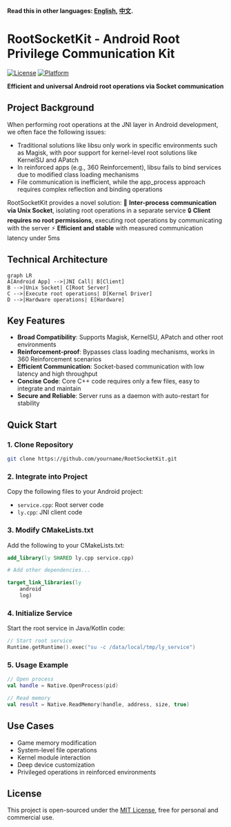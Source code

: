 **Read this in other languages: [English](README.md), [中文](README_zh.md).**

# RootSocketKit - Android Root Privilege Communication Kit

[![License](https://img.shields.io/badge/license-MIT-blue.svg)](LICENSE)
[![Platform](https://img.shields.io/badge/Platform-Android-green.svg)](https://www.android.com)

**Efficient and universal Android root operations via Socket communication**

## Project Background

When performing root operations at the JNI layer in Android development, we often face the following issues:
- Traditional solutions like libsu only work in specific environments such as Magisk, with poor support for kernel-level root solutions like KernelSU and APatch
- In reinforced apps (e.g., 360 Reinforcement), libsu fails to bind services due to modified class loading mechanisms
- File communication is inefficient, while the app_process approach requires complex reflection and binding operations

RootSocketKit provides a novel solution:
🚀 **Inter-process communication via Unix Socket**, isolating root operations in a separate service
🔒 **Client requires no root permissions**, executing root operations by communicating with the server
⚡ **Efficient and stable** with measured communication latency under 5ms

## Technical Architecture

```mermaid
graph LR
A[Android App] -->|JNI Call| B[Client]
B -->|Unix Socket| C[Root Server]
C -->|Execute root operations| D[Kernel Driver]
D -->|Hardware operations| E[Hardware]
```

## Key Features

- **Broad Compatibility**: Supports Magisk, KernelSU, APatch and other root environments
- **Reinforcement-proof**: Bypasses class loading mechanisms, works in 360 Reinforcement scenarios
- **Efficient Communication**: Socket-based communication with low latency and high throughput
- **Concise Code**: Core C++ code requires only a few files, easy to integrate and maintain
- **Secure and Reliable**: Server runs as a daemon with auto-restart for stability

## Quick Start

### 1. Clone Repository
```bash
git clone https://github.com/yourname/RootSocketKit.git
```

### 2. Integrate into Project
Copy the following files to your Android project:
- `service.cpp`: Root server code
- `ly.cpp`: JNI client code

### 3. Modify CMakeLists.txt
Add the following to your CMakeLists.txt:
```cmake
add_library(ly SHARED ly.cpp service.cpp)

# Add other dependencies...

target_link_libraries(ly
    android
    log)
```

### 4. Initialize Service
Start the root service in Java/Kotlin code:
```kotlin
// Start root service
Runtime.getRuntime().exec("su -c /data/local/tmp/ly_service")
```

### 5. Usage Example
```kotlin
// Open process
val handle = Native.OpenProcess(pid)

// Read memory
val result = Native.ReadMemory(handle, address, size, true)
```

## Use Cases

- Game memory modification
- System-level file operations
- Kernel module interaction
- Deep device customization
- Privileged operations in reinforced environments

## License

This project is open-sourced under the [MIT License](LICENSE), free for personal and commercial use.

